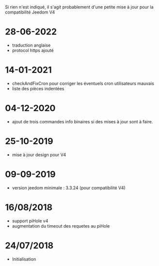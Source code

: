 Si rien n'est indiqué, il s'agit probablement d'une petite mise à jour pour la compatibilité Jeedom V4

# 28-06-2022

- traduction anglaise
- protocol https ajouté

# 14-01-2021

- checkAndFixCron pour corriger les éventuels cron utilisateurs mauvais
- liste des pièces indentées

# 04-12-2020

- ajout de trois commandes info binaires si des mises à jour sont à faire.

# 25-10-2019

- mise à jour design pour V4

# 09-09-2019

- version jeedom minimale : 3.3.24 (pour compatibilité V4)

# 16/08/2018

- support piHole v4
- augmentation du timeout des requetes au piHole

# 24/07/2018

- Initialisation

